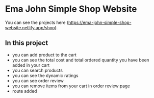 # Ema John Simple Shop Website

You can see the projects here (https://ema-john-simple-shop-website.netlify.app/shop).

## In this project
* you can add product to the cart
* you can see the total cost and total ordered quantity you have been added in your cart 
* you can search products 
* you can see the dynamic ratings 
* you can see order review
* you can remove items from your cart in order review page
* route added
